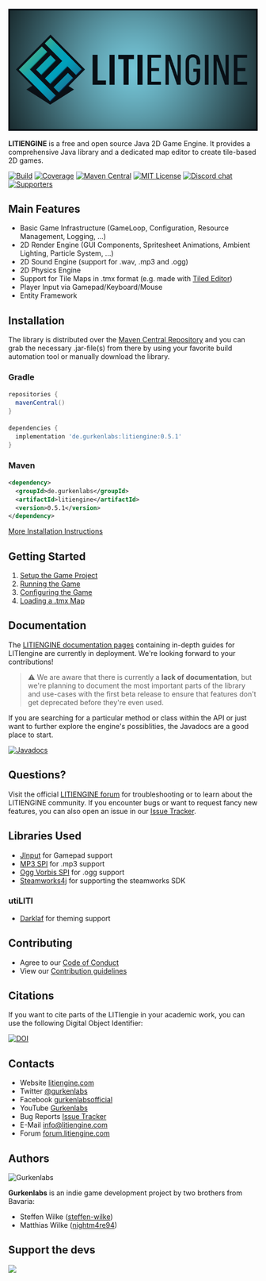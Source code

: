 ![LITIENGINE Logo](core/src/main/resources/litiengine-banner.png "LITIENGINE Logo")

**LITIENGINE** is a free and open source Java 2D Game Engine. It provides a comprehensive Java library and a dedicated map editor to create tile-based 2D games.

[![Build](https://github.com/gurkenlabs/litiengine/actions/workflows/build.yml/badge.svg)](https://github.com/gurkenlabs/litiengine/actions/workflows/build.yml)
[![Coverage](https://sonarcloud.io/api/project_badges/measure?project=de.gurkenlabs%3Alitiengine&metric=coverage)](https://sonarcloud.io/dashboard?id=de.gurkenlabs%3Alitiengine)
[![Maven Central](https://img.shields.io/maven-central/v/de.gurkenlabs/litiengine.svg?style=flat)](https://maven-badges.herokuapp.com/maven-central/de.gurkenlabs/litiengine)
[![MIT License](https://img.shields.io/github/license/gurkenlabs/litiengine?style=flat)](https://github.com/gurkenlabs/litiengine/blob/master/LICENSE)
[![Discord chat](https://img.shields.io/discord/326074836508213258?style=flat&logo=discord)](https://discord.gg/rRB9cKD)
[![Supporters](https://img.shields.io/opencollective/all/litiengine?label=supporters&style=flat)](https://opencollective.com/litiengine)



## Main Features

* Basic Game Infrastructure (GameLoop, Configuration, Resource Management, Logging, ...)
* 2D Render Engine (GUI Components, Spritesheet Animations, Ambient Lighting, Particle System, ...)
* 2D Sound Engine (support for .wav, .mp3 and .ogg)
* 2D Physics Engine
* Support for Tile Maps in .tmx format (e.g. made with [Tiled Editor](http://www.mapeditor.org/))
* Player Input via Gamepad/Keyboard/Mouse
* Entity Framework

## Installation
The library is distributed over the [Maven Central Repository](https://search.maven.org/artifact/de.gurkenlabs/LITIENGINE/) and you can grab the necessary .jar-file(s) from there by using your favorite build automation tool or manually download the library.

### Gradle
```groovy
repositories {
  mavenCentral()
}

dependencies {
  implementation 'de.gurkenlabs:litiengine:0.5.1'
}
```

### Maven
```xml
<dependency>
  <groupId>de.gurkenlabs</groupId>
  <artifactId>litiengine</artifactId>
  <version>0.5.1</version>
</dependency>
```
[More Installation Instructions](https://litiengine.com/download/)
## Getting Started

1. [Setup the Game Project](https://litiengine.com/docs/getting-started/)
2. [Running the Game](https://litiengine.com/docs/getting-started/run-the-game/)
3. [Configuring the Game](https://litiengine.com/docs/configuration/)
4. [Loading a .tmx Map](https://youtu.be/RR3QxOhV8hM)

## Documentation
The [LITIENGINE documentation pages](https://litiengine.com/docs/) containing in-depth guides for LITIengine are currently in deployment. We're looking forward to your contributions!

> :warning: We are aware that there is currently a **lack of documentation**, but we're planning to document the most important parts of the library and use-cases with the first beta release to ensure that features don't get deprecated before they're even used.

If you are searching for a particular method or class within the API or just want to further explore the engine's possiblities, the Javadocs are a good place to start. 

[![Javadocs](http://www.javadoc.io/badge/de.gurkenlabs/litiengine.svg)](https://litiengine.com/api/) 
## Questions?
Visit the official [LITIENGINE forum](https://forum.litiengine.com/) for troubleshooting or to learn about the LITIENGINE community. If you encounter bugs or want to request fancy new features, you can also open an issue in our [Issue Tracker](https://github.com/gurkenlabs/litiengine/issues).

## Libraries Used

* [JInput](https://github.com/jinput/jinput) for Gamepad support
* [MP3 SPI](http://www.javazoom.net/mp3spi/mp3spi.html) for .mp3 support
* [Ogg Vorbis SPI](http://www.javazoom.net/vorbisspi/vorbisspi.html) for .ogg support
* [Steamworks4j](https://github.com/code-disaster/steamworks4j) for supporting the steamworks SDK

### utiLITI 
* [Darklaf](https://github.com/weisJ/darklaf) for theming support

## Contributing
* Agree to our [Code of Conduct](https://github.com/gurkenlabs/litiengine/blob/master/CODE_OF_CONDUCT.md)
* View our [Contribution guidelines](https://github.com/gurkenlabs/litiengine/blob/master/CONTRIBUTING.md)

## Citations
If you want to cite parts of the LITIengie in your academic work, you can use the following Digital Object Identifier:

[![DOI](https://zenodo.org/badge/87944612.svg)](https://zenodo.org/badge/latestdoi/87944612)

## Contacts 
* Website [litiengine.com](https://litiengine.com)
* Twitter [@gurkenlabs](https://twitter.com/gurkenlabs)
* Facebook [gurkenlabsofficial](https://www.facebook.com/gurkenlabsofficial/)
* YouTube [Gurkenlabs](https://www.youtube.com/channel/UCN7-9zYTxip_Hl1LvCQ8RBA)
* Bug Reports [Issue Tracker](https://github.com/gurkenlabs/litiengine/issues)
* E-Mail info@litiengine.com
* Forum [forum.litiengine.com](https://forum.litiengine.com/)

## Authors
![Gurkenlabs](https://gurkenlabs.de/wp-content/uploads/2018/12/logo-banner-website.png "Gurkenlabs")

**Gurkenlabs** is an indie game development project by two brothers from Bavaria:
* Steffen Wilke ([steffen-wilke](https://github.com/steffen-wilke))
* Matthias Wilke ([nightm4re94](https://github.com/nightm4re94))

## Support the devs

[![](https://opencollective.com/litiengine/individuals.svg)](https://opencollective.com/litiengine#support)

